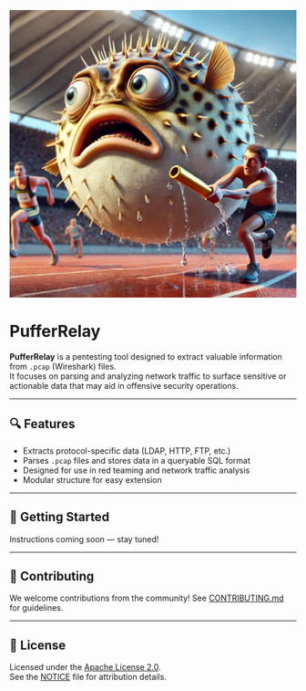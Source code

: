 ![Image Alt text](Logos/Puffer1.webp "Optional title")

# PufferRelay

**PufferRelay** is a pentesting tool designed to extract valuable information from `.pcap` (Wireshark) files.  
It focuses on parsing and analyzing network traffic to surface sensitive or actionable data that may aid in offensive security operations.

---

## 🔍 Features

- Extracts protocol-specific data (LDAP, HTTP, FTP, etc.)
- Parses `.pcap` files and stores data in a queryable SQL format
- Designed for use in red teaming and network traffic analysis
- Modular structure for easy extension

---

## 🚀 Getting Started

Instructions coming soon — stay tuned!

---

## 🤝 Contributing

We welcome contributions from the community! See [CONTRIBUTING.md](CONTRIBUTING.md) for guidelines.

---

## 📄 License

Licensed under the [Apache License 2.0](LICENSE).  
See the [NOTICE](NOTICE) file for attribution details.
